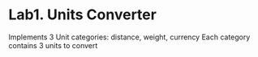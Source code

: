 # Lab1. Units Converter
Implements 3 Unit categories: distance, weight, currency
Each category contains 3 units to convert

